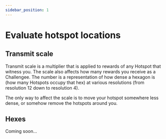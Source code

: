 ```yaml
---
sidebar_position: 1
---
```


# Evaluate hotspot locations
 
## Transmit scale
Transmit scale is a multiplier that is applied to rewards of any Hotspot that witness you. The scale also affects how many rewards you receive as a Challengee. The number is a representation of how dense a hexagon is (how many Hotspots occupy that hex) at various resolutions (from resolution 12 down to resolution 4).

The only way to affect the scale is to move your hotspot somewhere less dense, or somehow remove the hotspots around you.

## Hexes
Coming soon...